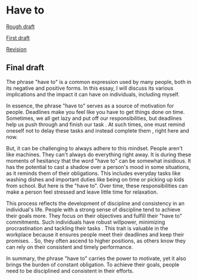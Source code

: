 # Have to 

[Rough draft](rough-draft.md)

[First draft](first-draft.md)

[Revision](revision.md)

## Final draft

The phrase "have to" is a common expression used by many people, both in its negative and positive forms. In this essay, I will discuss its various implications and the impact it can have on individuals, including myself.  


In essence, the phrase "have to" serves as a source of motivation for people. Deadlines make you feel like you have to get things done on time. Sometimes, we all get lazy and put off our responsibilities, but deadlines help us push through and finish our task . At such times, one must remind oneself not to delay these tasks and instead complete them , right here and now.  


But, it can be challenging to always adhere to this mindset. People aren't like machines. They can't always do everything right away. It is during these moments of hesitancy that the word "have to" can be somewhat insidious. It has the potential to cast a shadow over a person's mood in some situations, as it reminds them of their obligations. This includes everyday tasks like washing dishes and important duties like being on time or picking up kids from school. But here is the "have to". Over time, these responsibilities can make a person feel stressed and leave little time for relaxation.  

 
This process reflects the development of discipline and consistency in an individual's life. People with a strong sense of discipline tend to achieve their goals more. They focus on their objectives and fulfill their "have to" commitments. Such individuals have robust willpower, minimizing procrastination and tackling their tasks . This trait is valuable in the workplace because it ensures people meet their deadlines and keep their promises. . So, they often ascend to higher positions, as others know they can rely on their consistent and timely performance. 


In summary, the phrase "have to" carries the power to motivate, yet it also brings the burden of constant obligation. To achieve their goals, people need to be disciplined and consistent in their efforts. 

 
